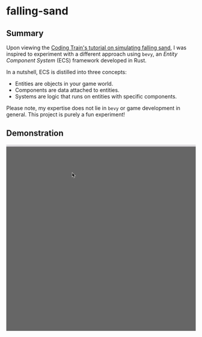 # falling-sand

## Summary

Upon viewing the [Coding Train's tutorial on simulating falling sand](https://www.youtube.com/watch?v=L4u7Zy_b868), I was inspired to experiment with a different approach using `bevy`, an _Entity Component System_ (ECS) framework developed in Rust.

In a nutshell, ECS is distilled into three concepts:
- Entities are objects in your game world.
- Components are data attached to entities.
- Systems are logic that runs on entities with specific components.

Please note, my expertise does not lie in `bevy` or game development in general. This project is purely a fun experiment!

## Demonstration

![demo](./assets/demo.gif)